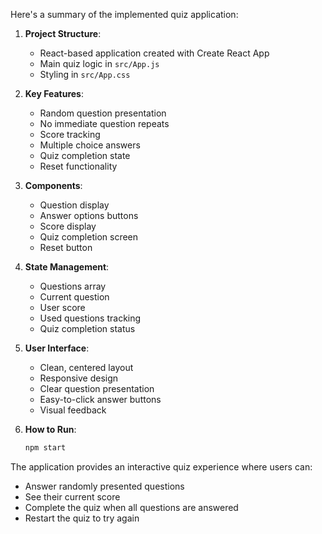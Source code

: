 


          
Here's a summary of the implemented quiz application:

1. **Project Structure**:
   - React-based application created with Create React App
   - Main quiz logic in `src/App.js`
   - Styling in `src/App.css`

2. **Key Features**:
   - Random question presentation
   - No immediate question repeats
   - Score tracking
   - Multiple choice answers
   - Quiz completion state
   - Reset functionality

3. **Components**:
   - Question display
   - Answer options buttons
   - Score display
   - Quiz completion screen
   - Reset button

4. **State Management**:
   - Questions array
   - Current question
   - User score
   - Used questions tracking
   - Quiz completion status

5. **User Interface**:
   - Clean, centered layout
   - Responsive design
   - Clear question presentation
   - Easy-to-click answer buttons
   - Visual feedback

6. **How to Run**:
   ```bash
   npm start
   ```

The application provides an interactive quiz experience where users can:
- Answer randomly presented questions
- See their current score
- Complete the quiz when all questions are answered
- Restart the quiz to try again


        
